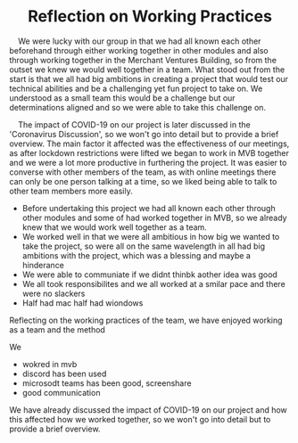 <h1 align="center">Reflection on Working Practices</h1>

<p>&nbsp;&nbsp;&nbsp;&nbsp;We were lucky with our group in that we had all known each other beforehand through either working together in other modules and also through working together in the Merchant Ventures Building, so from the outset we knew we would well together in a team. What stood out from the start is that we all had big ambitions in creating a project that would test our technical abilities and be a challenging yet fun project to take on. We understood as a small 
team this would be a challenge but our determinations aligned and so we were able to take this challenge on.</p>

<p>&nbsp;&nbsp;&nbsp;&nbsp;The impact of COVID-19 on our project is later discussed in the 'Coronavirus Discussion', so we won't go into detail but to provide a brief overview. The main factor it affected was the effectiveness of our meetings, as after lockdown restrictions were lifted we began to work in MVB together and we were a lot more productive in furthering the project. It was easier to converse with other members of the team, as with online meetings there can only be one 
person talking at a time, so we liked being able to talk to other team members more easily.</p>

- Before undertaking this project we had all known each other through other modules and some of had worked together in MVB, so we already knew that we would work well together as a team.
- We worked well in that we were all ambitious in how big we wanted to take the project, so were all on the same wavelength in all had big ambitions with the project, which was a blessing and maybe a hinderance
- We were able to communiate if we didnt thinbk aother idea was good
- We all took responsibilites and we all worked at a smilar pace and there were no slackers
- Half had mac half had wiondows










Reflecting on the working practices of the team, we have enjoyed working as a team and the method


We 


- wokred in mvb
- discord has been used
- microsodt teams has been good, screenshare
- good communication

We have already discussed the impact of COVID-19 on our project and how this affected how we worked together, so we won't go into detail but to provide a brief overview.


